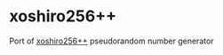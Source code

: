 # xoshiro256++
Port of [xoshiro256++](https://prng.di.unimi.it/xoshiro256plusplus.c) pseudorandom number generator
